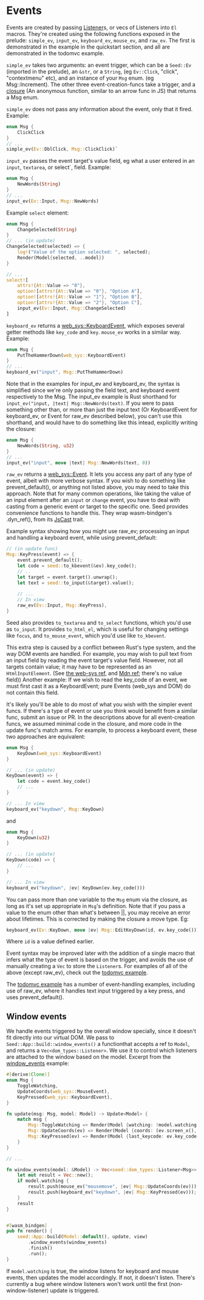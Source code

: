 # Events
Events are created by passing [Listener](https://docs.rs/seed/0.1.6/seed/dom_types/struct.Listener.html)s,
or vecs of Listeners into `El` macros. They're created using the following functions exposed in the prelude: `simple_ev`,
`input_ev`, `keyboard_ev`, `mouse_ev`, and `raw_ev`. The first is demonstrated in the example in the quickstart section,
and all are demonstrated in the todomvc example.

`simple_ev` takes two arguments: an event trigger, which can be a `Seed::Ev` (imported in the prelude), an `&str`, or a 
 `String`, (eg `Ev::Click`, "click", "contextmenu" etc), and an instance
of your `Msg` enum. (eg Msg::Increment). The other three event-creation-funcs
take a trigger, and a [closure](https://doc.rust-lang.org/book/ch13-01-closures.html) (An anonymous function,
similar to an arrow func in JS) that returns a Msg enum.

`simple_ev` does not pass any information about the event, only that it fired.
Example: 
```rust
enum Msg {
    ClickClick
}
// ...
simple_ev(Ev::DblClick, Msg::ClickClick)`
```

`input_ev` passes the event target's value field, eg what a user entered in an `input`, `textarea`, or
select`,  field.
Example: 
```rust
enum Msg {
    NewWords(String)
}
// ...
input_ev(Ev::Input, Msg::NewWords)
```

Example `select` element:
```rust
enum Msg {
    ChangeSelected(String)
}
// ... (in update)
ChangeSelected(selected) => {
    log!("Value of the option selected: ", selected);
    Render(Model{selected, ..model})
}

// ...
select![
    attrs!{At::Value => "0"},
    option![attrs!{At::Value => "0"}, "Option A"],
    option![attrs!{At::Value => "1"}, "Option B"],
    option![attrs!{At::Value => "2"}, "Option C"],
    input_ev(Ev::Input, Msg::ChangeSelected)
]
```

`keyboard_ev` returns a [web_sys::KeyboardEvent](https://rustwasm.github.io/wasm-bindgen/api/web_sys/struct.KeyboardEvent.html),
which exposes several getter methods like `key_code` and `key`. `mouse_ev` works in a similar
way.
Example:
```rust
enum Msg {
    PutTheHammerDown(web_sys::KeyboardEvent)
}
// ...
keyboard_ev("input", Msg::PutTheHammerDown)
```

Note that in the examples for input_ev and keyboard_ev, the syntax is simplified since
we're only passing the field text, and keyboard event respectively to the Msg. The input_ev
example is Rust shorthand for ```input_ev("input, |text| Msg::NewWords(text)```. If you were
to pass something other than, or more than just the input text (Or KeyboardEvent for keyboard_ev, 
or Event for raw_ev described below),
you can't use this shorthand, and would have to do something like this intead,
explicitly writing the closure:
```rust
enum Msg {
    NewWords(String, u32)
}
// ...
input_ev("input", move |text| Msg::NewWords(text, 0))
```

`raw_ev` returns a [web_sys::Event](https://rustwasm.github.io/wasm-bindgen/api/web_sys/struct.Event.html). 
It lets you access any part of any type of
event, albeit with more verbose syntax.
If you wish to do something like prevent_default(), or anything not listed above, 
you may need to take this approach. Note that for many common operations, like taking
the value of an input element after an `input` or `change` event, you have to deal with
casting from a generic event or target to the specific one. Seed provides convenience
functions to handle this. They wrap wasm-bindgen's .dyn_ref(), from its
[JsCast](https://rustwasm.github.io/wasm-bindgen/api/wasm_bindgen/trait.JsCast.html) trait.

Example syntax showing how you might use raw_ev; processing an input and handling a keyboard
event, while using prevent_default:
```rust
// (in update func)
Msg::KeyPress(event) => {
    event.prevent_default();
    let code = seed::to_kbevent(&ev).key_code();
    // ..
    let target = event.target().unwrap();
    let text = seed::to_input(&target).value();
    
    // ...
    // In view
    raw_ev(Ev::Input, Msg::KeyPress),
}
```
Seed also provides `to_textarea` and `to_select` functions, which you'd use as
`to_input`. It provides `to_html_el`, which is useful for changing settings like `focus`,
and `to_mouse_event`, which you'd use like `to_kbevent`.

This extra step is caused by a conflict between Rust's type system, and the way DOM events
are handled. For example, you may wish to pull text from an input field by reading the event target's
value field. However, not all targets contain value; it may have to be represented as
an `HtmlInputElement`. (See [the web-sys ref](https://rustwasm.github.io/wasm-bindgen/api/web_sys/struct.EventTarget.html), 
and [Mdn ref](https://developer.mozilla.org/en-US/docs/Web/API/EventTarget); there's no value field)) Another example:
If we wish to read the key_code of an event, we must first cast it as a KeyboardEvent; pure Events
(web_sys and DOM) do not contain this field.

It's likely you'll be able to do most of what you wish with the simpler event funcs.
If there's a type of event or use you think would benefit from a similar func, submit
an issue or PR. In the descriptions above for all event-creation funcs, we assumed minimal code in the closure,
and more code in the update func's match arms. For example, to process a keyboard event,
these two approaches are equivalent:

```rust
enum Msg {
    KeyDown(web_sys::KeyboardEvent)
}

// ... (in update)
KeyDown(event) => {
    let code = event.key_code()
    // ...
}

// ... In view
keyboard_ev("keydown", Msg::KeyDown)
```
and
```rust
enum Msg {
    KeyDown(u32)
}

// ... (in update)
KeyDown(code) => {
    // ...
}

// ... In view
keyboard_ev("keydown", |ev| KeyDown(ev.key_code()))
```

You can pass more than one variable to the `Msg` enum via the closure, as long
as it's set up appropriate in `Msg`'s definition. Note that if you pass a value to the enum
other than what's between ||, you may receive an error about lifetimes. This is corrected by
making the closure a move type. Eg:
```rust
keyboard_ev(Ev::KeyDown, move |ev| Msg::EditKeyDown(id, ev.key_code()))
```
Where `id` is a value defined earlier.

Event syntax may be improved later with the addition of a single macro that infers what the type of event 
is based on the trigger, and avoids the use of manually creating a `Vec` to store the
`Listener`s. For examples of all of the above (except raw_ev), check out the [todomvc example](https://github.com/David-OConnor/seed/tree/master/examples/todomvc).

The [todomvc example](https://github.com/David-OConnor/seed/tree/master/examples/todomvc) has a number of event-handling examples, including use of raw_ev, 
where it handles text input triggered by a key press, and uses prevent_default().

## Window events
We handle events triggered by the overall window specially, since it doesn't fit directly
into our virtual DOM. We pass to `Seed::App::build::window_events()` a functionthat accepts a
 ref to `Model`, and returns a `Vec<dom_types::Listener>`. We use it to control
which listeners are attached to the window based on the model. Excerpt from the
[window_events](https://github.com/David-OConnor/seed/blob/master/examples/window_events/src/lib.rs)
example:
```rust
#[derive(Clone)]
enum Msg {
    ToggleWatching,
    UpdateCoords(web_sys::MouseEvent),
    KeyPressed(web_sys::KeyboardEvent),
}

fn update(msg: Msg, model: Model) -> Update<Model> {
    match msg {
        Msg::ToggleWatching => Render(Model {watching: !model.watching, ..model}),
        Msg::UpdateCoords(ev) => Render(Model {coords: (ev.screen_x(), ev.screen_y()), ..model}),
        Msg::KeyPressed(ev) => Render(Model {last_keycode: ev.key_code(), ..model})
    }
}

// ...

fn window_events(model: &Model) -> Vec<seed::dom_types::Listener<Msg>> {
    let mut result = Vec::new();
    if model.watching {
        result.push(mouse_ev("mousemove", |ev| Msg::UpdateCoords(ev)));
        result.push(keyboard_ev("keydown", |ev| Msg::KeyPressed(ev)));
    }
    result
}


#[wasm_bindgen]
pub fn render() {
    seed::App::build(Model::default(), update, view)
        .window_events(window_events)
        .finish()
        .run();
}
```
If `model.watching` is true, the window listens for keyboard and mouse events, then
updates the model accordingly. If not, it doesn't listen. There's currently a bug
where window listeners won't work until the first (non-window-listener) update
is triggered.
